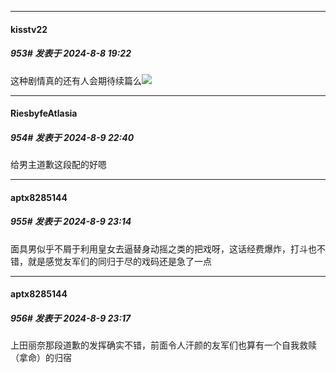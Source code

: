 ﻿
*****

####  kisstv22  
##### 953#       发表于 2024-8-8 19:22

这种剧情真的还有人会期待续篇么<img src="https://static.saraba1st.com/image/smiley/face2017/009.gif" referrerpolicy="no-referrer">


*****

####  RiesbyfeAtlasia  
##### 954#       发表于 2024-8-9 22:40

给男主道歉这段配的好嗯


*****

####  aptx8285144  
##### 955#       发表于 2024-8-9 23:14

面具男似乎不屑于利用皇女去逼替身动摇之类的把戏呀，这话经费爆炸，打斗也不错，就是感觉友军们的同归于尽的戏码还是急了一点


*****

####  aptx8285144  
##### 956#       发表于 2024-8-9 23:17

上田丽奈那段道歉的发挥确实不错，前面令人汗颜的友军们也算有一个自我救赎（拿命）的归宿

